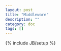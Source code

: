 ```yaml
---
layout: post
title: "Middleware"
description: ""
category: doc
tags: []
---
```

{% include JB/setup %}
